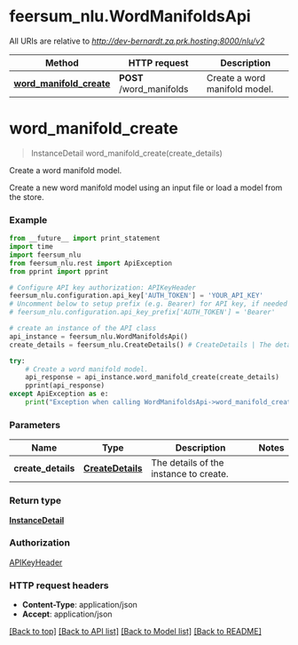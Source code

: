 # feersum_nlu.WordManifoldsApi

All URIs are relative to *http://dev-bernardt.za.prk.hosting:8000/nlu/v2*

Method | HTTP request | Description
------------- | ------------- | -------------
[**word_manifold_create**](WordManifoldsApi.md#word_manifold_create) | **POST** /word_manifolds | Create a word manifold model.


# **word_manifold_create**
> InstanceDetail word_manifold_create(create_details)

Create a word manifold model.

Create a new word manifold model using an input file or load a model from the store.

### Example 
```python
from __future__ import print_statement
import time
import feersum_nlu
from feersum_nlu.rest import ApiException
from pprint import pprint

# Configure API key authorization: APIKeyHeader
feersum_nlu.configuration.api_key['AUTH_TOKEN'] = 'YOUR_API_KEY'
# Uncomment below to setup prefix (e.g. Bearer) for API key, if needed
# feersum_nlu.configuration.api_key_prefix['AUTH_TOKEN'] = 'Bearer'

# create an instance of the API class
api_instance = feersum_nlu.WordManifoldsApi()
create_details = feersum_nlu.CreateDetails() # CreateDetails | The details of the instance to create.

try: 
    # Create a word manifold model.
    api_response = api_instance.word_manifold_create(create_details)
    pprint(api_response)
except ApiException as e:
    print("Exception when calling WordManifoldsApi->word_manifold_create: %s\n" % e)
```

### Parameters

Name | Type | Description  | Notes
------------- | ------------- | ------------- | -------------
 **create_details** | [**CreateDetails**](CreateDetails.md)| The details of the instance to create. | 

### Return type

[**InstanceDetail**](InstanceDetail.md)

### Authorization

[APIKeyHeader](../README.md#APIKeyHeader)

### HTTP request headers

 - **Content-Type**: application/json
 - **Accept**: application/json

[[Back to top]](#) [[Back to API list]](../README.md#documentation-for-api-endpoints) [[Back to Model list]](../README.md#documentation-for-models) [[Back to README]](../README.md)

